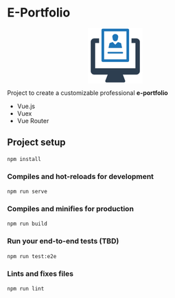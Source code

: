 # E-Portfolio
<p align="center">
<img src="https://raw.githubusercontent.com/flavioccf/e_portfolio/main/src/assets/logo.png" align="center" />
</p>
Project to create a customizable professional <strong>e-portfolio</strong>

- Vue.js
- Vuex
- Vue Router

## Project setup
```
npm install
```

### Compiles and hot-reloads for development
```
npm run serve
```

### Compiles and minifies for production
```
npm run build
```

### Run your end-to-end tests (TBD)
```
npm run test:e2e
```

### Lints and fixes files
```
npm run lint
```
